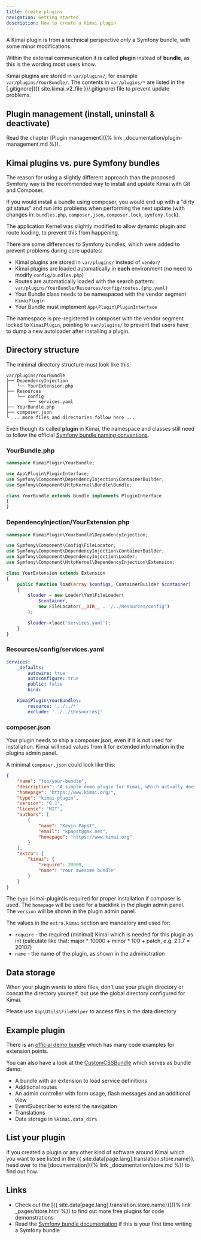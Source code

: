 ```yaml
---
title: Create plugins
navigation: Getting started
description: How to create a Kimai plugin 
---
```


A Kimai plugin is from a technical perspective _only_ a Symfony bundle, with some minor modifications.

Within the external communication it is called **plugin** instead of **bundle**, as this is the wording most users know. 

Kimai plugins are stored in `var/plugins/`, for example `var/plugins/YourBundle/`.
The contents in `var/plugins/*` are listed in the [.gitignore]({{ site.kimai_v2_file }}/.gitignore) file to prevent update problems.

## Plugin management (install, uninstall & deactivate) 

Read the chapter [Plugin management]({% link _documentation/plugin-management.md %}).

## Kimai plugins vs. pure Symfony bundles

The reason for using a slightly different approach than the proposed Symfony way is the recommended way 
to install and update Kimai with Git and Composer.

If you would install a bundle using composer, you would end up with a "dirty git status" and run 
into problems when performing the next update (with changes in: `bundles.php`, `composer.json`, `composer.lock`, `symfony.lock`).

The application Kernel was slightly modified to allow dynamic plugin and route loading, to prevent this from happening.

There are some differences to Symfony bundles, which were added to prevent problems during core updates:

- Kimai plugins are stored in `var/plugins/` instead of `vendor/`
- Kimai plugins are loaded automatically in **each** environment (no need to modify `config/bundles.php`)
- Routes are automatically loaded with the search pattern:  
`var/plugins/YourBundle/Resources/config/routes.{php,yaml}`
- Your Bundle class needs to be namespaced with the vendor segment `KimaiPlugin`
- Your Bundle must implement `App\Plugin\PluginInterface` 

The namespace is pre-registered in composer with the vendor segment locked to `KimaiPlugin`, 
pointing to `var/plugins/` to prevent that users have to dump a new autoloader after installing a plugin. 

## Directory structure

The minimal directory structure must look like this:

```
var/plugins/YourBundle
├── DependencyInjection
│   └── YourExtension.php
├── Resources
│   └── config
│       └── services.yaml
├── YourBundle.php
├── composer.json
└ ... more files and directories follow here ... 
```

Even though its called **plugin** in Kimai, the namespace and classes still need to follow the official 
[Symfony bundle naming conventions](https://symfony.com/doc/current/bundles/best_practices.html#bundles-naming-conventions). 

### YourBundle.php

```php
namespace KimaiPlugin\YourBundle;

use App\Plugin\PluginInterface;
use Symfony\Component\DependencyInjection\ContainerBuilder;
use Symfony\Component\HttpKernel\Bundle\Bundle;

class YourBundle extends Bundle implements PluginInterface
{
}
```

### DependencyInjection/YourExtension.php

```php
namespace KimaiPlugin\YourBundle\DependencyInjection;

use Symfony\Component\Config\FileLocator;
use Symfony\Component\DependencyInjection\ContainerBuilder;
use Symfony\Component\DependencyInjection\Loader;
use Symfony\Component\HttpKernel\DependencyInjection\Extension;

class YourExtension extends Extension
{
    public function load(array $configs, ContainerBuilder $container)
    {
        $loader = new Loader\YamlFileLoader(
            $container, 
            new FileLocator(__DIR__ . '/../Resources/config')
        );

        $loader->load('services.yaml');
    }
}
```

### Resources/config/services.yaml

```yaml
services:
    _defaults:
        autowire: true
        autoconfigure: true
        public: false
        bind:

    KimaiPlugin\YourBundle\:
        resource: '../../*'
        exclude: '../../{Resources}'
```

### composer.json

Your plugin needs to ship a composer.json, even if it is not used for installation.
Kimai will read values from it for extended information in the plugins admin panel.

A minimal `composer.json` could look like this:

```json
{
    "name": "foo/your-bundle",
    "description": "A simple demo plugin for Kimai, which actually does nothing",
    "homepage": "https://www.kimai.org/",
    "type": "kimai-plugin",
    "version": "0.1",
    "license": "MIT",
    "authors": [
        {
            "name": "Kevin Papst",
            "email": "kpapst@gmx.net",
            "homepage": "https://www.kimai.org"
        }
    ],
    "extra": {
        "kimai": {
            "require": 20000,
            "name": "Your awesome bundle"
        }
    }
}
```

The `type` (kimai-plugin)is required for proper installation if composer is used.
The `homepage` will be used for a backlink in the plugin admin panel. 
The `version` will be shown in the plugin admin panel.

The values in the `extra.kimai` section are mandatory and used for:

- `require` - the required (minimal) Kimai which is needed for this plugin as int (calculate like that: major * 10000 + minor * 100 + patch, e.g. 2.1.7 = 20107) 
- `name` - the name of the plugin, as shown in the administration

## Data storage

When your plugin wants to store files, don't use your plugin directory or concat the directory yourself, but 
use the global directory configured for Kimai. 

Please use `App\Utils\FileHelper` to access files in the data directory


## Example plugin

There is an [official demo bundle](https://github.com/kimai/DemoBundle) which has many code examples for extension points.

You can also have a look at the [CustomCSSBundle](https://github.com/Keleo/CustomCSSBundle) which serves as bundle demo:
- A bundle with an extension to load service definitions
- Additional routes
- An admin controller with form usage, flash messages and an additional view
- EventSubscriber to extend the navigation
- Translations
- Data storage in `%kimai.data_dir%`

## List your plugin

If you created a plugin or any other kind of software around Kimai which you want to see listed in the {{ site.data[page.lang].translation.store.name}}, head over 
to the [documentation]({% link _documentation/store.md %}) to find out how.

## Links

- Check out the [{{ site.data[page.lang].translation.store.name}}]({% link _pages/store.html %}) to find out more free plugins for code demonstrations
- Read the [Symfony bundle documentation](https://symfony.com/doc/current/bundles.html) if this is your first time writing a Symfony bundle
 
